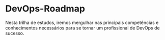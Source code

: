 # DevOps-Roadmap
Nesta trilha de estudos, iremos mergulhar nas principais competências e conhecimentos necessários para se tornar um profissional de DevOps de sucesso. 
